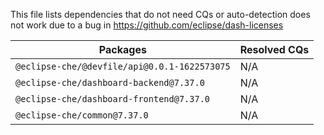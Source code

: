 This file lists dependencies that do not need CQs or auto-detection does not work due to a bug in https://github.com/eclipse/dash-licenses

| Packages | Resolved CQs |
| --- | --- |
| `@eclipse-che/@devfile/api@0.0.1-1622573075` | N/A |
| `@eclipse-che/dashboard-backend@7.37.0` | N/A |
| `@eclipse-che/dashboard-frontend@7.37.0` | N/A |
| `@eclipse-che/common@7.37.0` | N/A |
